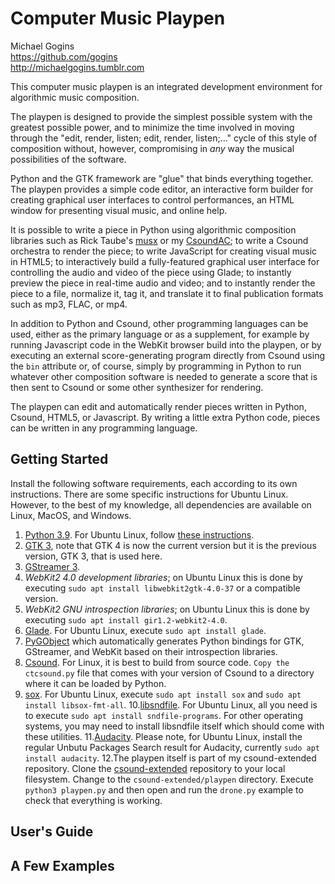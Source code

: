 # Computer Music Playpen

Michael Gogins<br>
https://github.com/gogins<br>
http://michaelgogins.tumblr.com

This computer music playpen is an integrated development environment for 
algorithmic music composition. 

The playpen is designed to provide the simplest possible system with the greatest 
possible power, and to minimize the time involved in moving through the "edit, 
render, listen; edit, render, listen;..." cycle of this style of composition 
without, however, compromising in _any_ way the musical possibilities of the 
software.

Python and the GTK framework are "glue" that binds everything together. The 
playpen provides a simple code editor, an interactive form builder for 
creating graphical user interfaces to control performances, an HTML window for 
presenting visual music, and online help.

It is possible to write a piece in Python using algorithmic composition 
libraries such as Rick Taube's [musx](https://github.com/musx-admin/musx) 
or my [CsoundAC](https://github.com/gogins/csound-extended); to write a Csound 
orchestra to render the piece; to write JavaScript for creating visual music 
in HTML5; to interactively build a fully-featured graphical user interface for 
controlling the audio and video of the piece using Glade; to instantly preview 
the piece in real-time audio and video; and to instantly render the piece to a 
file, normalize it, tag it, and translate it to final publication formats such 
as mp3, FLAC, or mp4.

In addition to Python and Csound, other programming languages can be used, 
either as the primary language or as a supplement, for example by running 
Javascript code in the WebKit browser build into the playpen, or by executing 
an external score-generating program directly from Csound using the <CsScore> 
`bin` attribute or, of course, simply by programming in Python to run whatever 
other composition software is needed to generate a score that is then sent to 
Csound or some other synthesizer for rendering.

The playpen can edit and automatically render pieces written in Python, Csound, 
HTML5, or Javascript. By writing a little extra Python code, pieces can be 
written in any programming language.

## Getting Started

Install the following software requirements, each according to its own 
instructions. There are some specific instructions for Ubuntu Linux. However, 
to the best of my knowledge, all dependencies are available on Linux, MacOS, 
and Windows.

1. [Python 3.9](https://www.python.org/downloads/). For Ubuntu Linux, 
   follow [these instructions](https://linuxize.com/post/how-to-install-python-3-9-on-ubuntu-20-04/).
2. [GTK 3](https://www.gtk.org/docs/installations/), note that GTK 4 is now 
   the current version but it is the previous version, GTK 3, that is used here.
3. [GStreamer 3](https://gstreamer.freedesktop.org/documentation/installing/index.html?gi-language=c).
4. _WebKit2 4.0 development libraries_; on Ubuntu Linux this is done by 
   executing `sudo apt install libwebkit2gtk-4.0-37` or a compatible version.
5. _WebKit2 GNU introspection libraries_; on Ubuntu Linux this 
   is done by executing `sudo apt install gir1.2-webkit2-4.0`.
6. [Glade](https://wiki.gnome.org/Apps/Glade). For Ubuntu Linux, execute 
   `sudo apt install glade`.
7. [PyGObject](https://pygobject.readthedocs.io/en/latest/getting_started.html) 
   which automatically generates Python bindings for GTK, GStreamer, and WebKit 
   based on their introspection libraries.
8. [Csound](https://csound.com/download.html). For Linux, it is best to build 
   from source code. `Copy the ctcsound.py` file that comes with your version 
   of Csound to a directory where it can be loaded by Python.
9. [sox](http://sox.sourceforge.net/). For Ubuntu Linux, execute 
   `sudo apt install sox` and `sudo apt install libsox-fmt-all`.
10.[libsndfile](http://www.mega-nerd.com/libsndfile/). For Ubuntu Linux, all 
   you need is to execute `sudo apt install sndfile-programs`. For other 
   operating systems, you may need to install libsndfile itself which should 
   come with these utilities.
11.[Audacity](https://www.audacityteam.org/). Please note, for Ubuntu Linux, 
   install the regular Unbutu Packages Search result for Audacity, currently 
   `sudo apt install audacity`.
12.The playpen itself is part of my csound-extended repository. Clone the 
   [csound-extended](https://github.com/gogins/csound-extended) repository to 
   your local filesystem. Change to the `csound-extended/playpen` directory. 
   Execute `python3 playpen.py` and then open and run the `drone.py` example 
   to check that everything is working.

## User's Guide

## A Few Examples